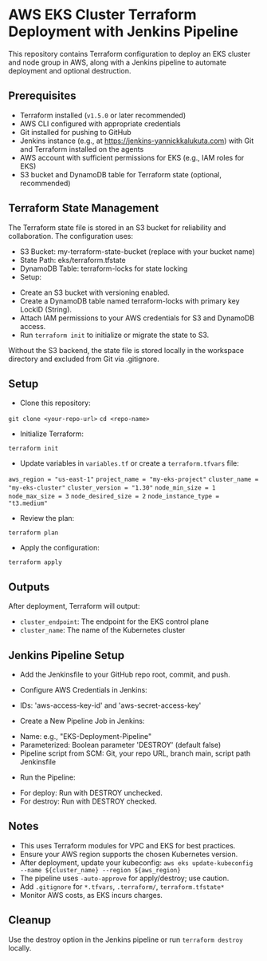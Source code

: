 # AWS EKS Cluster Terraform Deployment with Jenkins Pipeline

This repository contains Terraform configuration to deploy an EKS cluster and node group in AWS, along with a Jenkins pipeline to automate deployment and optional destruction.

## Prerequisites

* Terraform installed (`v1.5.0` or later recommended)
* AWS CLI configured with appropriate credentials
* Git installed for pushing to GitHub
* Jenkins instance (e.g., at https://jenkins-yannickkalukuta.com) with Git and Terraform installed on the agents
* AWS account with sufficient permissions for EKS (e.g., IAM roles for EKS)
* S3 bucket and DynamoDB table for Terraform state (optional, recommended)

## Terraform State Management

The Terraform state file is stored in an S3 bucket for reliability and collaboration. The configuration uses:

* S3 Bucket: my-terraform-state-bucket (replace with your bucket name)
* State Path: eks/terraform.tfstate
* DynamoDB Table: terraform-locks for state locking
* Setup:
- Create an S3 bucket with versioning enabled.
- Create a DynamoDB table named terraform-locks with primary key LockID (String).
- Attach IAM permissions to your AWS credentials for S3 and DynamoDB access.
- Run `terraform init` to initialize or migrate the state to S3.

Without the S3 backend, the state file is stored locally in the workspace directory and excluded from Git via .gitignore.

## Setup

- Clone this repository:

`git clone <your-repo-url>`
`cd <repo-name>`


- Initialize Terraform:

`terraform init`


- Update variables in `variables.tf` or create a `terraform.tfvars` file:

`aws_region = "us-east-1"`
`project_name = "my-eks-project"`
`cluster_name = "my-eks-cluster"`
`cluster_version = "1.30"`
`node_min_size = 1`
`node_max_size = 3`
`node_desired_size = 2`
`node_instance_type = "t3.medium"`


- Review the plan:

`terraform plan`

- Apply the configuration:

`terraform apply`

## Outputs
After deployment, Terraform will output:

- `cluster_endpoint`: The endpoint for the EKS control plane
- `cluster_name`: The name of the Kubernetes cluster

## Jenkins Pipeline Setup

- Add the Jenkinsfile to your GitHub repo root, commit, and push.

- Configure AWS Credentials in Jenkins:

* IDs: 'aws-access-key-id' and 'aws-secret-access-key'

- Create a New Pipeline Job in Jenkins:

* Name: e.g., "EKS-Deployment-Pipeline"
* Parameterized: Boolean parameter 'DESTROY' (default false)
* Pipeline script from SCM: Git, your repo URL, branch main, script path Jenkinsfile

- Run the Pipeline:

* For deploy: Run with DESTROY unchecked.
* For destroy: Run with DESTROY checked.


## Notes

* This uses Terraform modules for VPC and EKS for best practices.
* Ensure your AWS region supports the chosen Kubernetes version.
* After deployment, update your kubeconfig: `aws eks update-kubeconfig --name ${cluster_name} --region ${aws_region}`
* The pipeline uses `-auto-approve` for apply/destroy; use caution.
* Add `.gitignore` for `*.tfvars`, `.terraform/`, `terraform.tfstate*`
* Monitor AWS costs, as EKS incurs charges.

## Cleanup
Use the destroy option in the Jenkins pipeline or run `terraform destroy` locally.
